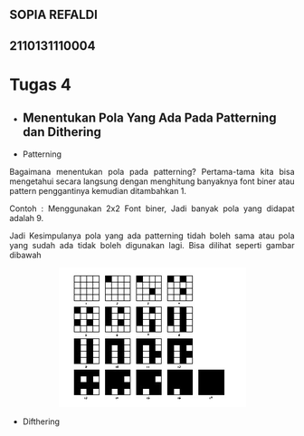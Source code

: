 ## SOPIA REFALDI
## 2110131110004

# Tugas 4

- ## Menentukan Pola Yang Ada Pada Patterning dan Dithering

- <p align="justify">Patterning</p>
<p align="justify">Bagaimana menentukan pola pada patterning? Pertama-tama kita bisa mengetahui secara langsung dengan menghitung banyaknya font biner atau pattern penggantinya kemudian ditambahkan 1.</p>
<p align="justify">Contoh : Menggunakan 2x2 Font biner, Jadi banyak pola yang didapat adalah 9. </p>
<p align="justify">Jadi Kesimpulanya pola yang ada patterning tidah boleh sama atau pola yang sudah ada tidak boleh digunakan lagi. Bisa dilihat seperti gambar dibawah</p>
<p align="center"><img src="foto3/2.jpg"></p>

- <p align="justify">Difthering</p>